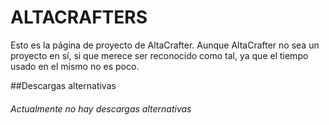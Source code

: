 # ALTACRAFTERS

Esto es la página de proyecto de AltaCrafter.
Aunque AltaCrafter no sea un proyecto en sí, si que merece ser reconocido como
tal, ya que el tiempo usado en el mismo no es poco.


##Descargas alternativas

###### Actualmente no hay descargas alternativas
